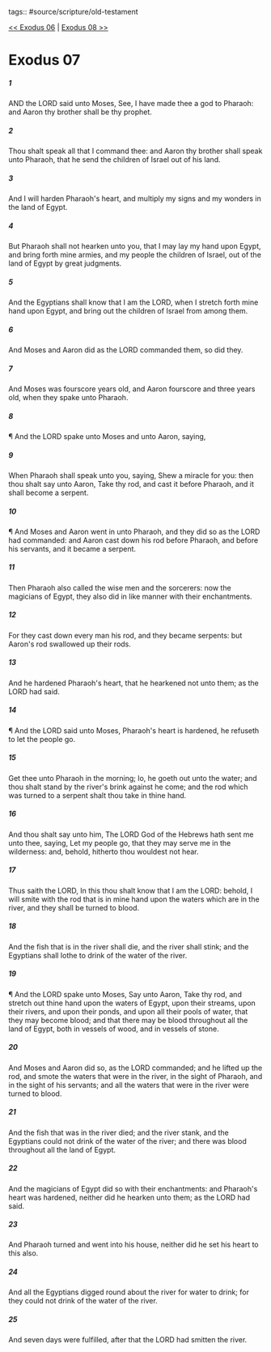 tags:: #source/scripture/old-testament

[<< Exodus 06](/Old_Testament/02_Exodus/Exodus_06.md) | [Exodus 08 >>](/Old_Testament/02_Exodus/Exodus_08.md)

# Exodus 07

##### 1

AND the LORD said unto Moses, See, I have made thee a god to Pharaoh: and Aaron thy brother shall be thy prophet.

##### 2

Thou shalt speak all that I command thee: and Aaron thy brother shall speak unto Pharaoh, that he send the children of Israel out of his land.

##### 3

And I will harden Pharaoh's heart, and multiply my signs and my wonders in the land of Egypt.

##### 4

But Pharaoh shall not hearken unto you, that I may lay my hand upon Egypt, and bring forth mine armies, and my people the children of Israel, out of the land of Egypt by great judgments.

##### 5

And the Egyptians shall know that I am the LORD, when I stretch forth mine hand upon Egypt, and bring out the children of Israel from among them.

##### 6

And Moses and Aaron did as the LORD commanded them, so did they.

##### 7

And Moses was fourscore years old, and Aaron fourscore and three years old, when they spake unto Pharaoh.

##### 8

¶ And the LORD spake unto Moses and unto Aaron, saying,

##### 9

When Pharaoh shall speak unto you, saying, Shew a miracle for you: then thou shalt say unto Aaron, Take thy rod, and cast it before Pharaoh, and it shall become a serpent.

##### 10

¶ And Moses and Aaron went in unto Pharaoh, and they did so as the LORD had commanded: and Aaron cast down his rod before Pharaoh, and before his servants, and it became a serpent.

##### 11

Then Pharaoh also called the wise men and the sorcerers: now the magicians of Egypt, they also did in like manner with their enchantments.

##### 12

For they cast down every man his rod, and they became serpents: but Aaron's rod swallowed up their rods.

##### 13

And he hardened Pharaoh's heart, that he hearkened not unto them; as the LORD had said.

##### 14

¶ And the LORD said unto Moses, Pharaoh's heart is hardened, he refuseth to let the people go.

##### 15

Get thee unto Pharaoh in the morning; lo, he goeth out unto the water; and thou shalt stand by the river's brink against he come; and the rod which was turned to a serpent shalt thou take in thine hand.

##### 16

And thou shalt say unto him, The LORD God of the Hebrews hath sent me unto thee, saying, Let my people go, that they may serve me in the wilderness: and, behold, hitherto thou wouldest not hear.

##### 17

Thus saith the LORD, In this thou shalt know that I am the LORD: behold, I will smite with the rod that is in mine hand upon the waters which are in the river, and they shall be turned to blood.

##### 18

And the fish that is in the river shall die, and the river shall stink; and the Egyptians shall lothe to drink of the water of the river.

##### 19

¶ And the LORD spake unto Moses, Say unto Aaron, Take thy rod, and stretch out thine hand upon the waters of Egypt, upon their streams, upon their rivers, and upon their ponds, and upon all their pools of water, that they may become blood; and that there may be blood throughout all the land of Egypt, both in vessels of wood, and in vessels of stone.

##### 20

And Moses and Aaron did so, as the LORD commanded; and he lifted up the rod, and smote the waters that were in the river, in the sight of Pharaoh, and in the sight of his servants; and all the waters that were in the river were turned to blood.

##### 21

And the fish that was in the river died; and the river stank, and the Egyptians could not drink of the water of the river; and there was blood throughout all the land of Egypt.

##### 22

And the magicians of Egypt did so with their enchantments: and Pharaoh's heart was hardened, neither did he hearken unto them; as the LORD had said.

##### 23

And Pharaoh turned and went into his house, neither did he set his heart to this also.

##### 24

And all the Egyptians digged round about the river for water to drink; for they could not drink of the water of the river.

##### 25

And seven days were fulfilled, after that the LORD had smitten the river.
